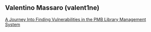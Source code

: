 ## Valentino Massaro (valent1ne)

[A Journey Into Finding Vulnerabilities in the PMB Library Management System](https://blog.3133700.xyz/pmb-rce.md)
